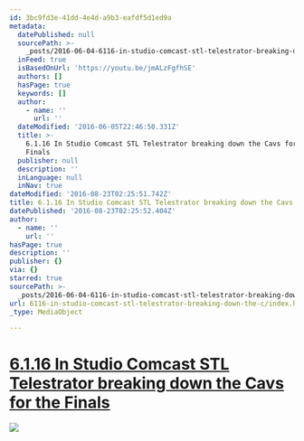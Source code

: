 ```yaml
---
id: 3bc9fd3e-41dd-4e4d-a9b3-eafdf5d1ed9a
metadata:
  datePublished: null
  sourcePath: >-
    _posts/2016-06-04-6116-in-studio-comcast-stl-telestrator-breaking-down-the-c.md
  inFeed: true
  isBasedOnUrl: 'https://youtu.be/jmALzFgfhSE'
  authors: []
  hasPage: true
  keywords: []
  author:
    - name: ''
      url: ''
  dateModified: '2016-06-05T22:46:50.331Z'
  title: >-
    6.1.16 In Studio Comcast STL Telestrator breaking down the Cavs for the
    Finals
  publisher: null
  description: ''
  inLanguage: null
  inNav: true
dateModified: '2016-08-23T02:25:51.742Z'
title: 6.1.16 In Studio Comcast STL Telestrator breaking down the Cavs for the Finals
datePublished: '2016-08-23T02:25:52.404Z'
author:
  - name: ''
    url: ''
hasPage: true
description: ''
publisher: {}
via: {}
starred: true
sourcePath: >-
  _posts/2016-06-04-6116-in-studio-comcast-stl-telestrator-breaking-down-the-c.md
url: 6116-in-studio-comcast-stl-telestrator-breaking-down-the-c/index.html
_type: MediaObject

---
```

# [6.1.16 In Studio Comcast STL Telestrator breaking down the Cavs for the Finals][0]
![](https://s3-us-west-2.amazonaws.com/the-grid-img/p/d13d890195bfd235abecb8be25566bd791ba5707.jpg)

[0]: https://www.youtube.com/watch?v=jmALzFgfhSE